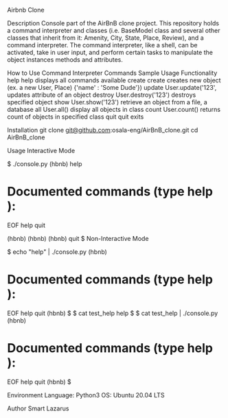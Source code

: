 Airbnb Clone

Description
Console part of the AirBnB clone project. This repository holds a command interpreter and classes (i.e. BaseModel class and several other classes that inherit from it: Amenity, City, State, Place, Review), and a command interpreter. The command interpreter, like a shell, can be activated, take in user input, and perform certain tasks to manipulate the object instances methods and attributes.

How to Use Command Interpreter
Commands	Sample Usage			Functionality
help		help				displays all commands available
create		create <class>			creates new object (ex. a new User, Place)
		{'name' : 'Some Dude'}) 
update		User.update('123',		updates attribute of an object
destroy		User.destroy('123')		destroys specified object
show		User.show('123')		retrieve an object from a file, a database
all		User.all()			display all objects in class
count		User.count()			returns count of objects in specified class
quit		quit				exits

Installation
git clone git@github.com:osala-eng/AirBnB_clone.git
cd AirBnB_clone

Usage
Interactive Mode

$ ./console.py
(hbnb) help

Documented commands (type help <topic>):
========================================
EOF  help  quit

(hbnb)
(hbnb)
(hbnb) quit
$
Non-Interactive Mode

$ echo "help" | ./console.py
(hbnb)

Documented commands (type help <topic>):
========================================
EOF  help  quit
(hbnb)
$
$ cat test_help
help
$
$ cat test_help | ./console.py
(hbnb)

Documented commands (type help <topic>):
========================================
EOF  help  quit
(hbnb)
$

Environment
Language: Python3
OS: Ubuntu 20.04 LTS

Author
Smart Lazarus

